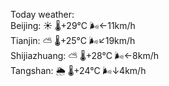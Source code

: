 Today weather:  
Beijing: ☀️   🌡️+29°C 🌬️←11km/h  
Tianjin: ⛅️  🌡️+25°C 🌬️↙19km/h  
Shijiazhuang: ⛅️  🌡️+28°C 🌬️←8km/h  
Tangshan: 🌦   🌡️+24°C 🌬️↓4km/h  
